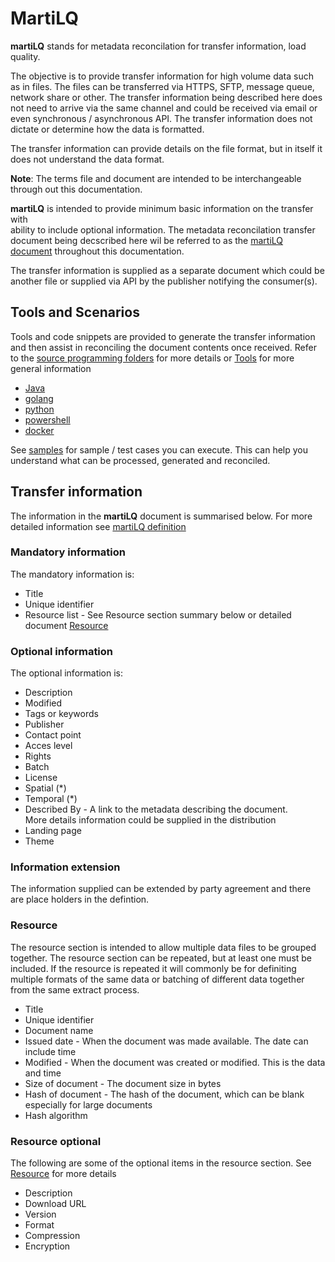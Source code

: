 # MartiLQ

**martiLQ** stands for metadata reconcilation for transfer information, load quality.

The objective is to provide transfer information for high volume data such as
in files.  The files can be transferred via HTTPS, SFTP, message queue, 
network share or other.  The transfer information being described here does not 
need to arrive via the same channel and could be received via email or 
even synchronous / asynchronous API. The transfer information does not dictate or 
determine how the data is formatted.

The transfer information can provide details on the file format, but in itself
it does not understand the data format.

**Note**: The terms file and document are intended to be interchangeable 
through out this documentation.

**martiLQ** is intended to provide minimum basic information on the transfer with  
ability to include optional information.  The metadata reconcilation 
transfer document being decscribed here wil be referred to as the [martiLQ document](MartiLQ.md)
throughout this documentation.

The transfer information is supplied as a separate document which could be another file
or supplied via API by the publisher notifying the consumer(s).

## Tools and Scenarios

Tools and code snippets are provided to generate the transfer information and then
assist in reconciling the document contents once received.  Refer to the 
[source programming folders](source/) for more details or [Tools](tools.md) for more general 
information

- [Java](source/java/README.md)
- [golang](source/golang/README.md)
- [python](source/python/README.md)
- [powershell](source/powershell/README.md)
- [docker](source/docker/README.md)

See [samples](samples.md) for sample / test cases you can execute.  This can help you
understand what can be processed, generated and reconciled.

## Transfer information

The information in the **martiLQ** document is summarised below. For more detailed
information see [martiLQ definition](/docs/source/martiLQ.md)

### Mandatory information

The mandatory information is:

* Title
* Unique identifier
* Resource list - See Resource section summary below or detailed document [Resource](docs/source/resource.md)

### Optional information

The optional information is:

* Description
* Modified
* Tags or keywords
* Publisher
* Contact point
* Acces level
* Rights
* Batch
* License
* Spatial (*)
* Temporal (*)
* Described By - A link to the metadata describing the document.  
   More details information could be supplied in the distribution
* Landing page
* Theme

### Information extension

The information supplied can be extended by party agreement and there
are place holders in the defintion.

### Resource 

The resource section is intended to allow multiple data files to be
grouped together.  The resource section can be repeated, but at least 
one must be included.  If the resource is repeated it will commonly 
be for definiting multiple formats of the same data or batching of
different data together from the same extract process.

* Title
* Unique identifier
* Document name
* Issued date - When the document was made available. The date can include time 
* Modified - When the document was created or modified.  This is the data and time
* Size of document - The document size in bytes
* Hash of document - The hash of the document, which can be blank especially for large documents
* Hash algorithm

### Resource optional

The following are some of the optional items in the resource section.  See [Resource](docs/source/resources.md)
for more details

* Description
* Download URL
* Version
* Format
* Compression
* Encryption

